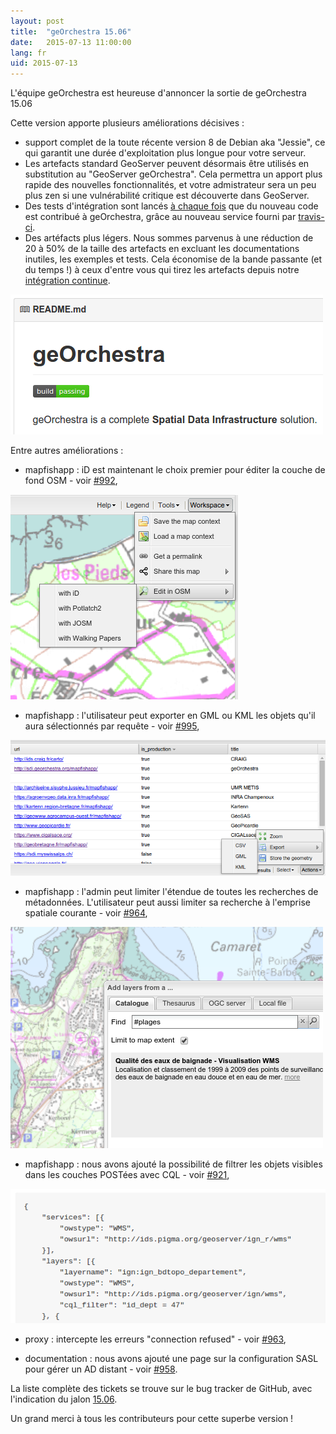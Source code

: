 ```yaml
---
layout: post
title:  "geOrchestra 15.06"
date:   2015-07-13 11:00:00
lang: fr
uid: 2015-07-13
---
```


L'équipe geOrchestra est heureuse d'annoncer la sortie de geOrchestra 15.06

Cette version apporte plusieurs améliorations décisives :
 * support complet de la toute récente version 8 de Debian aka "Jessie", ce qui garantit une durée d'exploitation plus longue pour votre serveur.
 * Les artefacts standard GeoServer peuvent désormais être utilisés en substitution au "GeoServer geOrchestra". Cela permettra un apport plus rapide des nouvelles fonctionnalités, et votre admistrateur sera un peu plus zen si une vulnérabilité critique est découverte dans GeoServer.
 * Des tests d'intégration sont lancés [à chaque fois](https://github.com/georchestra/georchestra/blob/15.06/.travis.yml) que du nouveau code est contribué à geOrchestra, grâce au nouveau service fourni par [travis-ci](https://travis-ci.org/georchestra/georchestra).
 * Des artéfacts plus légers. Nous sommes parvenus à une réduction de 20 à 50% de la taille des artefacts en excluant les documentations inutiles, les exemples et tests. Cela économise de la bande passante  (et du temps !) à ceux d'entre vous qui tirez les artefacts depuis notre <a href="https://sdi.georchestra.org/ci/job/georchestra-template/" data-proofer-ignore>intégration continue</a>.

<img src="/public/posts/2015-07-13/travis.png" alt="travis-ci" />

<!--more-->


Entre autres améliorations :
 * mapfishapp : iD est maintenant le choix premier pour éditer la couche de fond OSM - voir [#992](https://github.com/georchestra/georchestra/issues/992),
 
 <img src="/public/posts/2015-07-13/id.png" alt="osm editor iD" />
 
 * mapfishapp : l'utilisateur peut exporter en GML ou KML les objets qu'il aura sélectionnés par requête - voir [#995](https://github.com/georchestra/georchestra/pull/995),
 
 <img src="/public/posts/2015-07-13/export.png" alt="kml gml export" />
 
 * mapfishapp : l'admin peut limiter l'étendue de toutes les recherches de métadonnées. L'utilisateur peut aussi limiter sa recherche à l'emprise spatiale courante - voir [#964](https://github.com/georchestra/georchestra/pull/964),
 
  <img src="/public/posts/2015-07-13/extent.png" alt="extent" />
 
 * mapfishapp : nous avons ajouté la possibilité de filtrer les objets visibles dans les couches POSTées avec CQL - voir [#921](https://github.com/georchestra/georchestra/pull/921),
 
 <img src="/public/posts/2015-07-13/cql.png" alt="cql" />
 
 * proxy : intercepte les erreurs "connection refused" - voir [#963](https://github.com/georchestra/georchestra/pull/963),

 * documentation : nous avons ajouté une page sur la configuration SASL pour gérer un AD distant - voir [#958](https://github.com/georchestra/georchestra/pull/958).


La liste complète des tickets se trouve sur le bug tracker de GitHub, avec l'indication du jalon [15.06](https://github.com/georchestra/georchestra/issues?q=milestone%3A15.06).

Un grand merci à tous les contributeurs pour cette superbe version !
